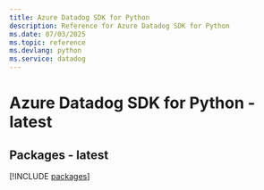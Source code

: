 ```yaml
---
title: Azure Datadog SDK for Python
description: Reference for Azure Datadog SDK for Python
ms.date: 07/03/2025
ms.topic: reference
ms.devlang: python
ms.service: datadog
---
```

# Azure Datadog SDK for Python - latest
## Packages - latest
[!INCLUDE [packages](datadog-index.md)]